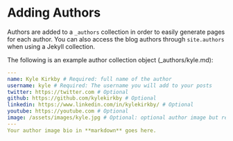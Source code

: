 # Adding Authors

Authors are added to a `_authors` collection in order to easily generate pages for each author. You can also access the blog authors through `site.authors` when using a Jekyll collection.

The following is an example author collection object (\_authors/kyle.md):

```yaml
---
name: Kyle Kirkby # Required: full name of the author
username: kyle # Required: The username you will add to your posts
twitter: https://twitter.com # Optional
github: https://github.com/kylekirkby # Optional
linkedin: https://www.linkedin.com/in/kylekirkby/ # Optional
youtube: https://youtube.com # Optional
image: /assets/images/kyle.jpg # Optional: optional author image but recommended.
---
Your author image bio in **markdown** goes here.
```
